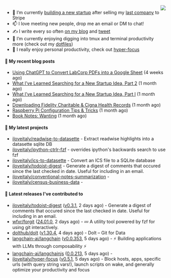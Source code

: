 <img align="right" src="https://github-readme-stats.vercel.app/api?username=iloveitaly&show_icons=true&text_color=718096&hide_title=true"/>

- 🔭 I’m currently [building a new startup](https://mikebian.co/bye-stripe-on-to-the-next-adventure/) after selling my [last company](https://suitesync.io) to Stripe
- 📫 I love meeting new people, drop me an email or DM to chat!
- ✍️ I write every so often [on my blog](http://mikebian.co/) and [tweet](https://twitter.com/mike_bianco)
- 🌱 I’m currently enjoying digging into tmux and terminal productivity more (check out my [dotfiles](https://github.com/iloveitaly/dotfiles))
- 💬 I really enjoy personal productivity, check out [hyper-focus](https://github.com/iloveitaly/hyper-focus)

#### 📜 My recent blog posts


- [Using ChatGPT to Convert LabCorp PDFs into a Google Sheet](https://mikebian.co/using-chatgpt-to-convert-labcorp-pdfs-into-a-google-sheet/) (4 weeks ago)
- [What I’ve Learned Searching for a New Startup Idea, Part 2](https://mikebian.co/what-ive-learned-searching-for-a-new-startup-idea-part-2/) (1 month ago)
- [What I’ve Learned Searching for a New Startup Idea, Part I](https://mikebian.co/what-ive-learned-searching-for-a-new-startup-idea-part-i/) (1 month ago)
- [Downloading Fidelity Charitable &amp; Cigna Health Records](https://mikebian.co/downloading-fidelity-charitable-cigna-health-records/) (1 month ago)
- [Raspberry Pi Configuration Tips &amp; Tricks](https://mikebian.co/raspberry-pi-configuration-tips-tricks/) (1 month ago)
- [Book Notes: Wanting](https://mikebian.co/book-notes-wanting/) (1 month ago)

#### 🌱 My latest projects


- [iloveitaly/readwise-to-datasette](https://github.com/iloveitaly/readwise-to-datasette) - Extract readwise highlights into a datasette sqlite DB
- [iloveitaly/ipython-ctrlr-fzf](https://github.com/iloveitaly/ipython-ctrlr-fzf) - overrides ipython&#39;s backwards search to use fzf
- [iloveitaly/ics-to-datasette](https://github.com/iloveitaly/ics-to-datasette) - Convert an ICS file to a SQLite database
- [iloveitaly/todoist-digest](https://github.com/iloveitaly/todoist-digest) - Generate a digest of comments that occured since the last checked in date. Useful for including in an email.
- [iloveitaly/conventional-notes-summarization](https://github.com/iloveitaly/conventional-notes-summarization) - 
- [iloveitaly/census-business-data](https://github.com/iloveitaly/census-business-data) - 

#### 🔭 Latest releases I've contributed to


- [iloveitaly/todoist-digest](https://github.com/iloveitaly/todoist-digest) ([v0.3.1](https://github.com/iloveitaly/todoist-digest/releases/tag/v0.3.1), 2 days ago) - Generate a digest of comments that occured since the last checked in date. Useful for including in an email.
- [wfxr/forgit](https://github.com/wfxr/forgit) ([24.01.0](https://github.com/wfxr/forgit/releases/tag/24.01.0), 2 days ago) - :zzz: A utility tool powered by fzf for using git interactively.
- [dolthub/dolt](https://github.com/dolthub/dolt) ([v1.30.4](https://github.com/dolthub/dolt/releases/tag/v1.30.4), 4 days ago) - Dolt – Git for Data
- [langchain-ai/langchain](https://github.com/langchain-ai/langchain) ([v0.0.353](https://github.com/langchain-ai/langchain/releases/tag/v0.0.353), 5 days ago) - ⚡ Building applications with LLMs through composability ⚡
- [langchain-ai/langchainjs](https://github.com/langchain-ai/langchainjs) ([0.0.213](https://github.com/langchain-ai/langchainjs/releases/tag/0.0.213), 5 days ago) - 
- [iloveitaly/hyper-focus](https://github.com/iloveitaly/hyper-focus) ([v0.5.1](https://github.com/iloveitaly/hyper-focus/releases/tag/v0.5.1), 5 days ago) - Block hosts, apps, specific urls (with query string vars!), launch scripts on wake, and generally optimize your productivity and focus
